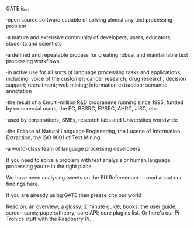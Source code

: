 GATE is...

  ·open source software capable of solving almost any text processing problem
  
  ·a mature and extensive community of developers, users, educators, students and scientists
  
  ·a defined and repeatable process for creating robust and maintainable text processing workflows
  
  ·in active use for all sorts of language processing tasks and applications, including: voice of the customer; cancer research; drug research; decision support; recruitment; web mining; information extraction; semantic annotation
  
  ·the result of a €multi-million R&D programme running since 1995, funded by commercial users, the EC, BBSRC, EPSRC, AHRC, JISC, etc.
  
  ·used by corporations, SMEs, research labs and Universities worldwide
  
  ·the Eclipse of Natural Language Engineering, the Lucene of Information Extraction, the ISO 9001 of Text Mining
  
  ·a world-class team of language processing developers
  
  
If you need to solve a problem with text analysis or human language processing you're in the right place.

We have been analysing tweets on the EU Referendum — read about our findings here.

If you are already using GATE then please cite our work!

Read on: an overview; a glossy; 2 minute guide; books; the user guide; screen cams; papers/theory; core API; core plugins list. Or here's our Pi-Tronics stuff with the Raspberry Pi.
